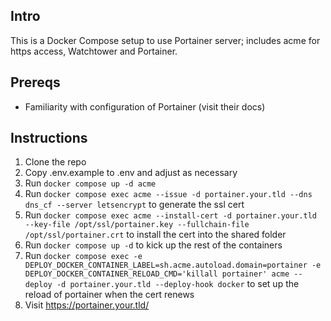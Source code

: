 ## Intro

This is a Docker Compose setup to use Portainer server; includes acme for https access, Watchtower and Portainer.

## Prereqs

* Familiarity with configuration of Portainer (visit their docs)

## Instructions

1. Clone the repo
2. Copy .env.example to .env and adjust as necessary
3. Run `docker compose up -d acme`
4. Run `docker compose exec acme --issue -d portainer.your.tld --dns dns_cf --server letsencrypt` to generate the ssl cert
5. Run `docker compose exec acme --install-cert -d portainer.your.tld --key-file /opt/ssl/portainer.key --fullchain-file /opt/ssl/portainer.crt` to install the cert into the shared folder
6. Run `docker compose up -d` to kick up the rest of the containers
7. Run `docker compose exec -e DEPLOY_DOCKER_CONTAINER_LABEL=sh.acme.autoload.domain=portainer -e DEPLOY_DOCKER_CONTAINER_RELOAD_CMD='killall portainer' acme --deploy -d portainer.your.tld --deploy-hook docker` to set up the reload of portainer when the cert renews
8. Visit https://portainer.your.tld/

